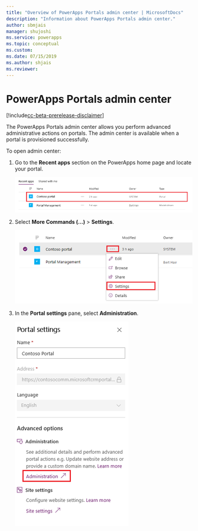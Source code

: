 ```yaml
---
title: "Overview of PowerApps Portals admin center | MicrosoftDocs"
description: "Information about PowerApps Portals admin center."
author: sbmjais
manager: shujoshi
ms.service: powerapps
ms.topic: conceptual
ms.custom: 
ms.date: 07/15/2019
ms.author: shjais
ms.reviewer:
---
```


# PowerApps Portals admin center

[!include[cc-beta-prerelease-disclaimer](../../../includes/cc-beta-prerelease-disclaimer.md)]

The PowerApps Portals admin center allows you perform advanced administrative actions on portals. The admin center is available when a portal is provisioned successfully.

To open admin center:

1. Go to the **Recent apps** section on the PowerApps home page and locate your portal.

    ![Recent apps](../media/recent-apps.png "Recent apps")  

2. Select **More Commands (...)** > **Settings**.

    ![Portal settings option](../media/portal-settings-option.png "Portal settings option")

3. In the **Portal settings** pane, select **Administration**.

    ![Portal settings pane](../media/portal-settings-admin.png "Portal settings pane")  
